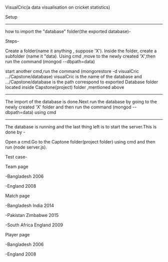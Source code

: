 VisualCric(a data visualisation on cricket statistics)

Setup

----------------------------------------------------------
how to import the "database" folder(the exported database)-

Steps-

Create a folder(name it anything , suppose 'X'). Inside the folder, create a subfolder (name it "data).
Using cmd ,move to the newly created 'X',then run the command (mongod --dbpath=data)

start another cmd,run the command (mongorestore -d visualCric .../Capstone/database)
 visualCric is the name of the database and .../Capstone/database is the path correspond to exported Database folder located 
 inside Capstone(project) folder ,mentioned above

--------------------------------------------------------

The import of the database is done.Next run the database by going to the newly created 'X' folder and then run the command (mongod --dbpath=data)
using cmd

---------------------------------------------------------------

The database is running and the last thing left is to start the server.This is done by -

Open a cmd.Go to the Captone folder(project folder) using cmd and then run (node server.js).



Test case-

Team page

-Bangladesh 2006

-England 2008

Match page

-Bangladesh India 2014

-Pakistan Zimbabwe 2015

-South Africa England 2009

Player page

-Bangladesh 2006

-England 2008
